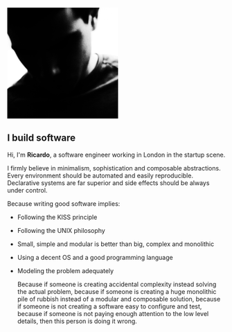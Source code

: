 ![Me](/static/img/avatar.png)

## I build software

  Hi, I'm **Ricardo**, a software engineer working in London in the
startup scene.

  I firmly believe in minimalism, sophistication and composable
abstractions. Every environment should be automated and easily
reproducible. Declarative systems are far superior and side effects
should be always under control.

Because writing good software implies:

- Following the KISS principle
- Following the UNIX philosophy
- Small, simple and modular is better than big, complex and monolithic
- Using a decent OS and a good programming language
- Modeling the problem adequately

  Because if someone is creating accidental complexity instead solving
the actual problem, because if someone is creating a huge monolithic
pile of rubbish instead of a modular and composable solution, because if
someone is not creating a software easy to configure and test, because
if someone is not paying enough attention to the low level details, then
this person is doing it wrong.
